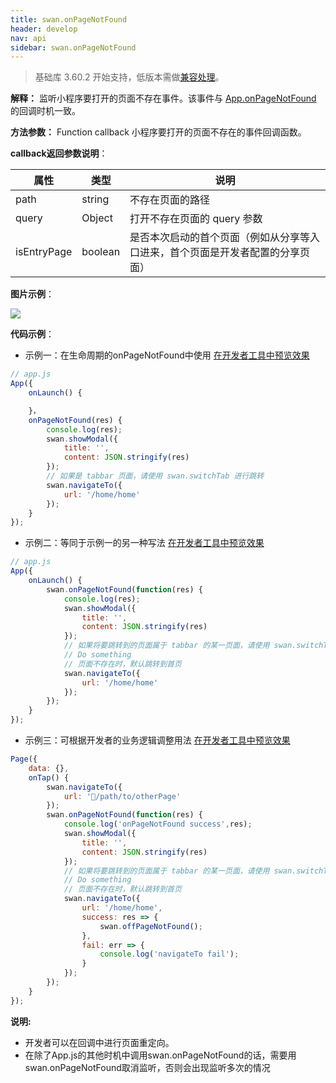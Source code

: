 ```yaml
---
title: swan.onPageNotFound
header: develop
nav: api
sidebar: swan.onPageNotFound
---
```



> 基础库 3.60.2 开始支持，低版本需做[兼容处理](https://smartprogram.baidu.com/docs/develop/swan/compatibility/)。

**解释：** 监听小程序要打开的页面不存在事件。该事件与 [App.onPageNotFound](/develop/framework/app_service_register/) 的回调时机一致。

**方法参数：** Function callback
小程序要打开的页面不存在的事件回调函数。

**callback返回参数说明**：

|属性|类型|说明|
|----|----|----|
|path|string|不存在页面的路径|
|query|Object|打开不存在页面的 query 参数|
|isEntryPage|boolean|是否本次启动的首个页面（例如从分享等入口进来，首个页面是开发者配置的分享页面）|

**图片示例**：

<div class="m-doc-custom-examples">
    <div class="m-doc-custom-examples-correct">
        <img src="https://b.bdstatic.com/miniapp/images/onPageNotFound.gif">
    </div>
    <div class="m-doc-custom-examples-correct">
        <img src=" ">
    </div>
    <div class="m-doc-custom-examples-correct">
        <img src=" ">
    </div>     
</div>

**代码示例**：

* 示例一：在生命周期的onPageNotFound中使用 
<a href="swanide://fragment/1e8c3ffbb08f5f2ad67a325f4e4f8c231572839598490" title="在开发者工具中预览效果" target="_self">在开发者工具中预览效果</a>

```js
// app.js
App({
    onLaunch() {

    }，
    onPageNotFound(res) {
        console.log(res);
        swan.showModal({
            title: '',
            content: JSON.stringify(res)
        });
        // 如果是 tabbar 页面，请使用 swan.switchTab 进行跳转
        swan.navigateTo({
            url: '/home/home'
        });
    }
});

```

* 示例二：等同于示例一的另一种写法 
<a href="swanide://fragment/7d29139d4769344ee69353e82515a0151572839669563" title="在开发者工具中预览效果" target="_self">在开发者工具中预览效果</a>

```js
// app.js
App({
    onLaunch() {
        swan.onPageNotFound(function(res) {
            console.log(res);
            swan.showModal({
                title: '',
                content: JSON.stringify(res)
            });
            // 如果将要跳转到的页面属于 tabbar 的某一页面，请使用 swan.switchTab 进行跳转
            // Do something
            // 页面不存在时，默认跳转到首页
            swan.navigateTo({
                url: '/home/home'
            });
        });
    }
});

```

* 示例三：可根据开发者的业务逻辑调整用法 
<a href="swanide://fragment/eba6e1bd8fa9b56e7cb4c8815253db271572847251493" title="在开发者工具中预览效果" target="_self">在开发者工具中预览效果</a>

```js
Page({
    data: {},
    onTap() {
        swan.navigateTo({
            url: '/path/to/otherPage'
        });
        swan.onPageNotFound(function(res) {
            console.log('onPageNotFound success',res);
            swan.showModal({
                title: '',
                content: JSON.stringify(res)
            });
            // 如果将要跳转到的页面属于 tabbar 的某一页面，请使用 swan.switchTab 进行跳转
            // Do something
            // 页面不存在时，默认跳转到首页
            swan.navigateTo({
                url: '/home/home',
                success: res => {
                    swan.offPageNotFound();
                },
                fail: err => {
                    console.log('navigateTo fail');
                }
            });
        });
    }
});

```

**说明:**
- 开发者可以在回调中进行页面重定向。
- 在除了App.js的其他时机中调用swan.onPageNotFound的话，需要用swan.onPageNotFound取消监听，否则会出现监听多次的情况